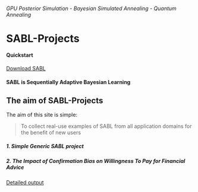 ###### *GPU Posterior Simulation - Bayesian Simulated Annealing - Quantum Annealing*
# SABL-Projects
#### Quickstart
[Download SABL](https://www.uts.edu.au/about/faculty-science/what-we-do/our-research-areas/sequentially-adaptive-bayesian-learning-resear-1)

#### SABL is Sequentially Adaptive Bayesian Learning

## The aim of SABL-Projects
The aim of this site is simple:

> To collect real-use examples of SABL from all application domains
> for the benefit of new users

##### 1. Simple Generic SABL project

##### 2. The Impact of Confirmation Bias on Willingness To Pay for Financial Advice
[Detailed output](/run.html)
